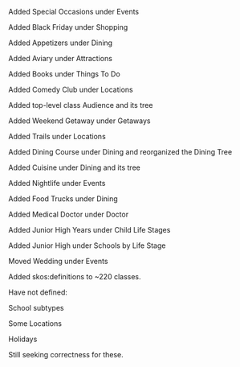 Added Special Occasions under Events

Added Black Friday under Shopping

Added Appetizers under Dining

Added Aviary under Attractions

Added Books under Things To Do

Added Comedy Club under Locations

Added top-level class Audience and its tree

Added Weekend Getaway under Getaways

Added Trails under Locations

Added Dining Course under Dining and reorganized the Dining Tree

Added Cuisine under Dining and its tree

Added Nightlife under Events

Added Food Trucks under Dining

Added Medical Doctor under Doctor

Added Junior High Years under Child Life Stages

Added Junior High under Schools by Life Stage

Moved Wedding under Events


Added skos:definitions to ~220 classes.

Have not defined:

School subtypes

Some Locations

Holidays

Still seeking correctness for these.